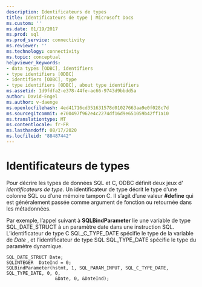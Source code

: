 ```yaml
---
description: Identificateurs de types
title: Identificateurs de type | Microsoft Docs
ms.custom: ''
ms.date: 01/19/2017
ms.prod: sql
ms.prod_service: connectivity
ms.reviewer: ''
ms.technology: connectivity
ms.topic: conceptual
helpviewer_keywords:
- data types [ODBC], identifiers
- type identifiers [ODBC]
- identifiers [ODBC], type
- type identifiers [ODBC], about type identifiers
ms.assetid: 1d9fdfa2-e378-44fe-ac66-9743d9bbdd5a
author: David-Engel
ms.author: v-daenge
ms.openlocfilehash: 4ed41716cd351631578d01027663aa9e0f028c7d
ms.sourcegitcommit: e700497f962e4c2274df16d9e651059b42ff1a10
ms.translationtype: MT
ms.contentlocale: fr-FR
ms.lasthandoff: 08/17/2020
ms.locfileid: "88487442"
---
```

# <a name="type-identifiers"></a>Identificateurs de types
Pour décrire les types de données SQL et C, ODBC définit deux jeux d' *identificateurs de type*. Un identificateur de type décrit le type d’une colonne SQL ou d’une mémoire tampon C. Il s’agit d’une valeur **#define** qui est généralement passée comme argument de fonction ou retournée dans les métadonnées.  
  
 Par exemple, l’appel suivant à **SQLBindParameter** lie une variable de type SQL_DATE_STRUCT à un paramètre date dans une instruction SQL. L’identificateur de type C SQL_C_TYPE_DATE spécifie le type de la variable de *Date* , et l’identificateur de type SQL SQL_TYPE_DATE spécifie le type du paramètre dynamique.  
  
```  
SQL_DATE_STRUCT Date;  
SQLINTEGER  DateInd = 0;  
SQLBindParameter(hstmt, 1, SQL_PARAM_INPUT, SQL_C_TYPE_DATE, SQL_TYPE_DATE, 0, 0,  
                  &Date, 0, &DateInd);  
```
